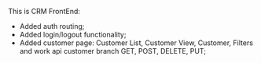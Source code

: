 This is CRM FrontEnd:

- Added auth routing;
- Added login/logout functionality;
- Added customer page: Customer List, Customer View, Customer, Filters and work api customer branch GET, POST, DELETE, PUT;
